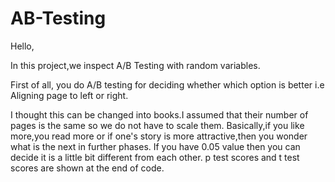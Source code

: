 # AB-Testing

Hello,

In this project,we inspect A/B Testing with random variables.

First of all, you do A/B testing for deciding whether which option is better i.e Aligning page to left or right.

I thought this can be changed into books.I assumed that their number of pages is the same so we do not have to scale them.
Basically,if you like more,you read more or if one's story is more attractive,then you wonder what is the next in further phases.
If you have 0.05 value then you can decide it is a little bit different from each other.
p test scores and t test scores are shown at the end of code.
